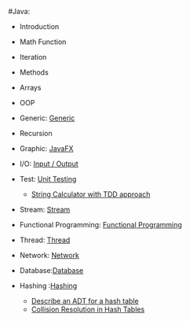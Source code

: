 #Java:
- Introduction
- Math Function
- Iteration
- Methods
- Arrays
- OOP
- Generic: [Generic](https://github.com/mjahanseir/DeepJavaSE/tree/master/src/Generic)
- Recursion
- Graphic: [JavaFX](https://github.com/mjahanseir/DeepJavaSE/tree/master/src/JavaFX)
- I/O:    [Input / Output](https://github.com/mjahanseir/DeepJavaSE/tree/master/src/IO)
- Test:   [Unit Testing](https://github.com/mjahanseir/DeepJavaSE/tree/master/src/UnitTesting)
  - [String Calculator with TDD approach](https://github.com/mjahanseir/DeepJavaSE/tree/master/src/StringCalculator)
- Stream: [Stream](https://github.com/mjahanseir/DeepJavaSE/tree/master/src/Stream)
- Functional Programming: [Functional Programming](https://github.com/mjahanseir/DeepJavaSE/tree/master/src/FunctionalProgramming)
- Thread: [Thread](https://github.com/mjahanseir/DeepJavaSE/tree/master/src/Thread)
- Network: [Network](https://github.com/mjahanseir/DeepJavaSE/tree/master/src/Network)
- Database:[Database](https://github.com/mjahanseir/DeepJavaSE/tree/master/src/JDBC)

- Hashing :[Hashing](https://github.com/mjahanseir/DeepJavaSE/tree/master/src/Hashing)
  - [Describe an ADT for a hash table](https://github.com/mjahanseir/DeepJavaSE/blob/master/src/Hashing/00_1_Describe_an_ADT_for_a_hash_table.md)
  - [Collision Resolution in Hash Tables](https://github.com/mjahanseir/DeepJavaSE/blob/master/src/Hashing/00_2_Collision_Resolution_in_Hash_Tables.md)
